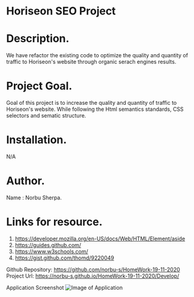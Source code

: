 # Horiseon SEO Project

# Description.
We have refactor the existing code to optimize the quality and quantity of traffic to Horiseon's website through organic serach engines results.

# Project Goal.
Goal of this project is to increase the quality and quantity of traffic to Horiseon's website. While following the Html semantics standards, CSS selectors and sematic structure.

# Installation.
N/A

# Author.
Name : Norbu Sherpa.

# Links for resource.
1. https://developer.mozilla.org/en-US/docs/Web/HTML/Element/aside
2. https://guides.github.com/
3. https://www.w3schools.com/
4. https://gist.github.com/thomd/9220049

Github Repository: https://github.com/norbu-s/HomeWork-19-11-2020
Project Url: https://norbu-s.github.io/HomeWork-19-11-2020/Develop/

Application Screenshot
![Image of Application](main/Develop/assets/images/Project.png)